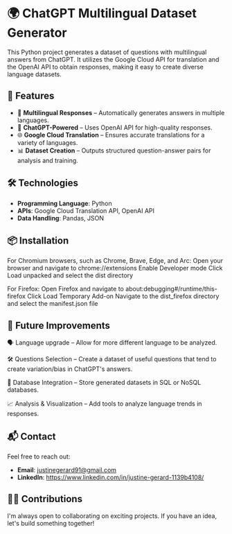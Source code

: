 # 🌍 ChatGPT Multilingual Dataset Generator  

This Python project generates a dataset of questions with multilingual answers from ChatGPT. It utilizes the Google Cloud API for translation and the OpenAI API to obtain responses, making it easy to create diverse language datasets.  

## 🚀 Features  

- 🔄 **Multilingual Responses** – Automatically generates answers in multiple languages.  
- 🤖 **ChatGPT-Powered** – Uses OpenAI API for high-quality responses.  
- 🌐 **Google Cloud Translation** – Ensures accurate translations for a variety of languages.  
- 📊 **Dataset Creation** – Outputs structured question-answer pairs for analysis and training.  

## 🛠️ Technologies  

- **Programming Language**: Python  
- **APIs**: Google Cloud Translation API, OpenAI API  
- **Data Handling**: Pandas, JSON  

## 📦 Installation  

For Chromium browsers, such as Chrome, Brave, Edge, and Arc:
Open your browser and navigate to chrome://extensions
Enable Developer mode
Click Load unpacked and select the dist directory

For Firefox:
Open Firefox and navigate to about:debugging#/runtime/this-firefox
Click Load Temporary Add-on
Navigate to the dist_firefox directory and select the manifest.json file

## 🔮 Future Improvements

🗣️ Language upgrade – Allow for more different language to be analyzed.

🛠 Questions Selection – Create a dataset of useful questions that tend to create variation/bias in ChatGPT's answers.

💾 Database Integration – Store generated datasets in SQL or NoSQL databases.

📈 Analysis & Visualization – Add tools to analyze language trends in responses.

## 📬 Contact  

Feel free to reach out:  
- **Email**: justinegerard91@gmail.com  
- **LinkedIn**: https://www.linkedin.com/in/justine-gerard-1139b4108/

## 👨‍💻 Contributions  

I'm always open to collaborating on exciting projects. If you have an idea, let's build something together!  
